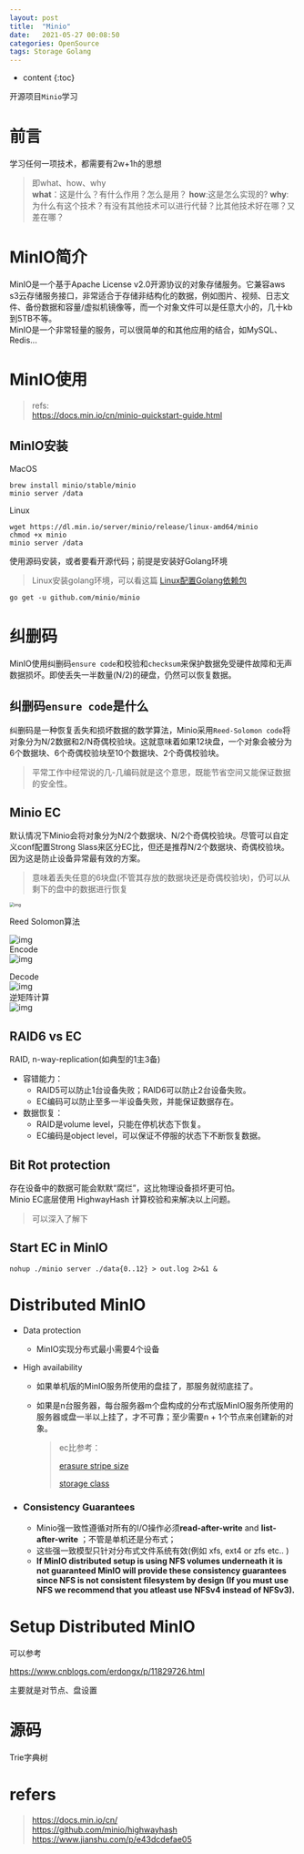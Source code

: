 ```yaml
---
layout: post  
title:  "Minio"  
date:   2021-05-27 00:08:50  
categories: OpenSource  
tags: Storage Golang  
---
```


* content
{:toc}

开源项目`Minio`学习

# 前言  

学习任何一项技术，都需要有2w+1h的思想
>即what、how、why  
**what**：这是什么？有什么作用？怎么是用？
**how**:这是怎么实现的?
**why**:为什么有这个技术？有没有其他技术可以进行代替？比其他技术好在哪？又差在哪？

# MinIO简介  
MinIO是一个基于Apache License v2.0开源协议的对象存储服务。它兼容aws s3云存储服务接口，非常适合于存储非结构化的数据，例如图片、视频、日志文件、备份数据和容量/虚拟机镜像等，而一个对象文件可以是任意大小的，几十kb到5TB不等。  
MinIO是一个非常轻量的服务，可以很简单的和其他应用的结合，如MySQL、Redis...  

# MinIO使用  
> refs:  
> https://docs.min.io/cn/minio-quickstart-guide.html

## MinIO安装 
MacOS
```
brew install minio/stable/minio
minio server /data
```

Linux
```
wget https://dl.min.io/server/minio/release/linux-amd64/minio
chmod +x minio
minio server /data
```

使用源码安装，或者要看开源代码；前提是安装好Golang环境
>Linux安装golang环境，可以看这篇
[Linux配置Golang依赖包](https://www.cnblogs.com/zhenggaoxiong/p/12775144.html)

```
go get -u github.com/minio/minio
```
# 纠删码  
MinIO使用纠删码`ensure code`和校验和`checksum`来保护数据免受硬件故障和无声数据损坏。即使丢失一半数量(N/2)的硬盘，仍然可以恢复数据。  
## 纠删码`ensure code`是什么
纠删码是一种恢复丢失和损坏数据的数学算法，Minio采用`Reed-Solomon code`将对象分为N/2数据和2/N奇偶校验块。这就意味着如果12块盘，一个对象会被分为6个数据块、6个奇偶校验块至10个数据块、2个奇偶校验块。  
> 平常工作中经常说的几-几编码就是这个意思，既能节省空间又能保证数据的安全性。

## Minio EC
默认情况下Minio会将对象分为N/2个数据块、N/2个奇偶校验块。尽管可以自定义conf配置Strong Slass来区分EC比，但还是推荐N/2个数据块、奇偶校验块。因为这是防止设备异常最有效的方案。  
> 意味着丢失任意的6块盘(不管其存放的数据块还是奇偶校验块)，仍可以从剩下的盘中的数据进行恢复  

<img src="https://prostack.oss-cn-beijing.aliyuncs.com/img/erasure-code.jpg" alt="img" style="zoom:50%;" />



Reed Solomon算法  

![img](https://prostack.oss-cn-beijing.aliyuncs.com/img/242402-70b036ee1e9d3534.png)    
Encode  
![img](https://prostack.oss-cn-beijing.aliyuncs.com/img/242402-9c9a85eddcf87179.png)  

Decode  
![img](https://prostack.oss-cn-beijing.aliyuncs.com/img/242402-f8573fe767244b43.png)  
逆矩阵计算  
![img](https://prostack.oss-cn-beijing.aliyuncs.com/img/242402-6c21120778399d83.png)  

## RAID6 vs EC
RAID, n-way-replication(如典型的1主3备)  


- 容错能力：
  - RAID5可以防止1台设备失败；RAID6可以防止2台设备失败。
  - EC编码可以防止至多一半设备失败，并能保证数据存在。
- 数据恢复：
  - RAID是volume level，只能在停机状态下恢复。
  - EC编码是object level，可以保证不停服的状态下不断恢复数据。

## Bit Rot protection
存在设备中的数据可能会默默“腐烂”，这比物理设备损坏更可怕。  
Minio EC底层使用 HighwayHash 计算校验和来解决以上问题。  
> 可以深入了解下

## Start EC in MinIO

`nohup ./minio server ./data{0..12} > out.log 2>&1 &`   

# Distributed MinIO  
- Data protection  
  - MinIO实现分布式最小需要4个设备
  
- High availability
  - 如果单机版的MinIO服务所使用的盘挂了，那服务就彻底挂了。
  
  - 如果是n台服务器，每台服务器m个盘构成的分布式版MinIO服务所使用的服务器或盘一半以上挂了，才不可靠；至少需要n + 1个节点来创建新的对象。
  
    >ec比参考：
    >
    >[erasure stripe size](https://github.com/minio/minio/blob/master/docs/distributed/SIZING.md)
    >
    >[storage class](https://github.com/minio/minio/tree/master/docs/erasure/storage-class)
  
- ### Consistency Guarantees

  - Minio强一致性遵循对所有的I/O操作必须**read-after-write** and **list-after-write** ；不管是单机还是分布式；
  - 这些强一致模型只针对分布式文件系统有效(例如 xfs, ext4 or zfs etc.. )
  - **If MinIO distributed setup is using NFS volumes underneath it is not guaranteed MinIO will provide these consistency guarantees since NFS is not consistent filesystem by design (If you must use NFS we recommend that you atleast use NFSv4 instead of NFSv3).**

# Setup Distributed MinIO  



可以参考

<https://www.cnblogs.com/erdongx/p/11829726.html>



主要就是对节点、盘设置

# 源码

Trie字典树  





# refers

>https://docs.min.io/cn/  
>https://github.com/minio/highwayhash  
>https://www.jianshu.com/p/e43dcdefae05  